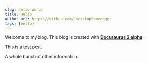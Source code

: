 ```yaml
---
slug: hello-world
title: Hello
author_url: https://github.com/christophemenager
tags: [hello]
---
```


Welcome to my blog. This blog is created with [**Docusaurus 2 alpha**](https://v2.docusaurus.io/).

<!--truncate-->

This is a test post.

A whole bunch of other information.
